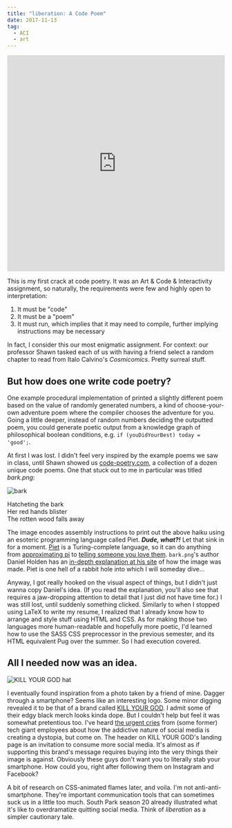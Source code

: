 ```yaml
---
title: "liberation: A Code Poem"
date: 2017-11-13
tag:
  - ACI
  - art
---
```


<iframe height="500" style="width: 100%;" scrolling="no" title="liberation" src="https://codepen.io/dawneraq/embed/rpeQbM?height=500&theme-id=dark&default-tab=html,result" frameborder="no" loading="lazy" allowtransparency="true" allowfullscreen="true">
  See the Pen <a href='https://codepen.io/dawneraq/pen/rpeQbM'>liberation</a> by Andrew Aquino
  (<a href='https://codepen.io/dawneraq'>@dawneraq</a>) on <a href='https://codepen.io'>CodePen</a>.
</iframe>

This is my first crack at code poetry. It was an Art & Code & Interactivity assignment, so naturally, the requirements were few and highly open to interpretation:

1. It must be "code"
1. It must be a "poem"
1. It must run, which implies that it may need to compile, further implying instructions may be necessary

In fact, I consider this our most enigmatic assignment. For context: our professor Shawn tasked each of us with having a friend select a random chapter to read from Italo Calvino's _Cosmicomics_. Pretty surreal stuff.

## But how does one write code poetry?

One example procedural implementation of printed a slightly different poem based on the value of randomly generated numbers, a kind of choose-your-own adventure poem where the compiler chooses the adventure for you. Going a little deeper, instead of random numbers deciding the outputted poem, you could generate poetic output from a knowledge graph of philosophical boolean conditions, e.g. `if (youDidYourBest) today = 'good';`.

At first I was lost. I didn't feel very inspired by the example poems we saw in class, until Shawn showed us [code-poetry.com](http://code-poetry.com/home), a collection of a dozen unique code poems. One that stuck out to me in particular was titled _bark.png_:

![bark](http://code-poetry.com/static/img/bark.png)

<figcaption>
  Hatcheting the bark
  <br />
  Her red hands blister
  <br />
  The rotten wood falls away
</figcaption>

The image encodes assembly instructions to print out the above haiku using an esoteric programming language called Piet. _**Dude, what?!**_ Let that sink in for a moment. [Piet](http://www.dangermouse.net/esoteric/piet.html) is a Turing-complete language, so it can do anything from [approximating pi](https://www.bertnase.de/npiet/npiet-execute.php) to [telling someone you love them](http://www.dangermouse.net/esoteric/piet/ILoveYouLaura-Explained.png). `bark.png`'s author Daniel Holden has an [in-depth explanation at his site](http://theorangeduck.com/page/making-poetry-piet) of how the image was made. Piet is one hell of a rabbit hole into which I will someday dive...

Anyway, I got really hooked on the visual aspect of things, but I didn't just wanna copy Daniel's idea. (If you read the explanation, you'll also see that requires a jaw-dropping attention to detail that I just did not have time for.) I was still lost, until suddenly something clicked. Similarly to when I stopped using LaTeX to write my resume, I realized that I already know how to arrange and style stuff using HTML and CSS. As for making those two languages more human-readable and hopefully more poetic, I'd learned how to use the SASS CSS preprocessor in the previous semester, and its HTML equivalent Pug over the summer. So I had execution covered.

## All I needed now was an idea.

![KILL YOUR GOD hat](https://cdn.shopify.com/s/files/1/1547/5153/products/cap-kill-your-god-glow-in-the-dark-cap-1.jpg?v=1527866470)

I eventually found inspiration from a photo taken by a friend of mine. Dagger through a smartphone? Seems like an interesting logo. Some minor digging revealed it to be that of a brand called [KILL YOUR GOD](http://www.killyourgod.net/). I admit some of their edgy black merch looks kinda dope. But I couldn't help but feel it was somewhat pretentious too. I've heard [the urgent cries](https://www.theguardian.com/technology/2017/oct/05/smartphone-addiction-silicon-valley-dystopia) from (some former) tech giant employees about how the addictive nature of social media is creating a dystopia, but come on. The header on KILL YOUR GOD's landing page is an invitation to consume more social media. It's almost as if supporting this brand's message requires buying into the very things their image is against. Obviously these guys don't want you to literally stab your smartphone. How could you, right after following them on Instagram and Facebook?

A bit of research on CSS-animated flames later, and voila. I'm not anti-anti-smartphone. They're important communication tools that can sometimes suck us in a little too much. South Park season 20 already illustrated what it's like to overdramatize quitting social media. Think of _liberation_ as a simpler cautionary tale.
